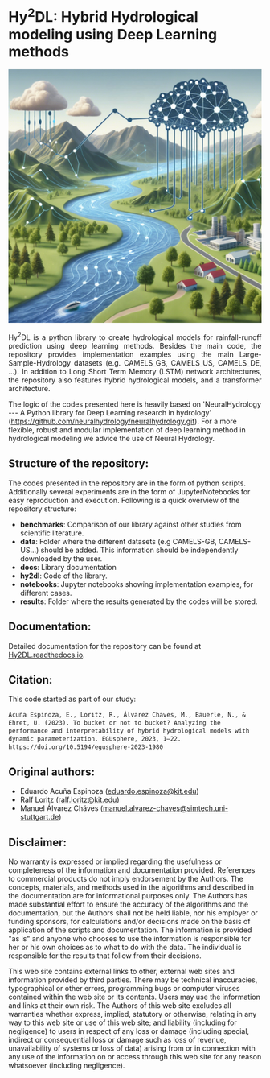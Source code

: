 # Hy<sup>2</sup>DL: Hybrid Hydrological modeling using Deep Learning methods
![#](docs/source/_static/Hy2DL.jpg)

<p align="justify">
Hy<sup>2</sup>DL is a python library to create hydrological models for rainfall-runoff prediction using deep learning methods. Besides the main code, the repository provides implementation examples using the main Large-Sample-Hydrology datasets (e.g. CAMELS_GB, CAMELS_US, CAMELS_DE, ...). In addition to Long Short Term Memory (LSTM) network architectures, the repository also features hybrid hydrological models, and a transformer architecture.

The logic of the codes presented here is heavily based on 'NeuralHydrology --- A Python library for Deep Learning research in hydrology' (https://github.com/neuralhydrology/neuralhydrology.git). For a more flexible, robust and modular implementation of deep learning method in hydrological modeling we advice the use of Neural Hydrology.

## Structure of the repository:
The codes presented in the repository are in the form of python scripts. Additionally several experiments are in the form of JupyterNotebooks for easy reproduction and execution. Following is a quick overview of the repository structure:
- **benchmarks**: Comparison of our library against other studies from scientific literature.
- **data**: Folder where the different datasets (e.g CAMELS-GB, CAMELS-US...) should be added. This information should be independently downloaded by the user.
- **docs**: Library documentation
- **hy2dl**: Code of the library.
- **notebooks**: Jupyter notebooks showing implementation examples, for different cases.
- **results**: Folder where the results generated by the codes will be stored.

## Documentation:
Detailed documentation for the repository can be found at [Hy2DL.readthedocs.io](https://hy2dl.readthedocs.io/en/latest/index.html). 

## Citation:
This code started as part of our study:

```
Acuña Espinoza, E., Loritz, R., Álvarez Chaves, M., Bäuerle, N., & Ehret, U. (2023). To bucket or not to bucket? Analyzing the performance and interpretability of hybrid hydrological models with dynamic parameterization. EGUsphere, 2023, 1–22. https://doi.org/10.5194/egusphere-2023-1980
```

## Original authors:
 - Eduardo Acuña Espinoza (eduardo.espinoza@kit.edu)
 - Ralf Loritz (ralf.loritz@kit.edu)
 - Manuel Álvarez Cháves (manuel.alvarez-chaves@simtech.uni-stuttgart.de)


 ## Disclaimer:
 No warranty is expressed or implied regarding the usefulness or completeness of the information and documentation provided. References to commercial products do not imply endorsement by the Authors. The concepts, materials, and methods used in the algorithms and described in the documentation are for informational purposes only. The Authors has made substantial effort to ensure the accuracy of the algorithms and the documentation, but the Authors shall not be held liable, nor his employer or funding sponsors, for calculations and/or decisions made on the basis of application of the scripts and documentation. The information is provided "as is" and anyone who chooses to use the information is responsible for her or his own choices as to what to do with the data. The individual is responsible for the results that follow from their decisions.

This web site contains external links to other, external web sites and information provided by third parties. There may be technical inaccuracies, typographical or other errors, programming bugs or computer viruses contained within the web site or its contents. Users may use the information and links at their own risk. The Authors of this web site excludes all warranties whether express, implied, statutory or otherwise, relating in any way to this web site or use of this web site; and liability (including for negligence) to users in respect of any loss or damage (including special, indirect or consequential loss or damage such as loss of revenue, unavailability of systems or loss of data) arising from or in connection with any use of the information on or access through this web site for any reason whatsoever (including negligence).